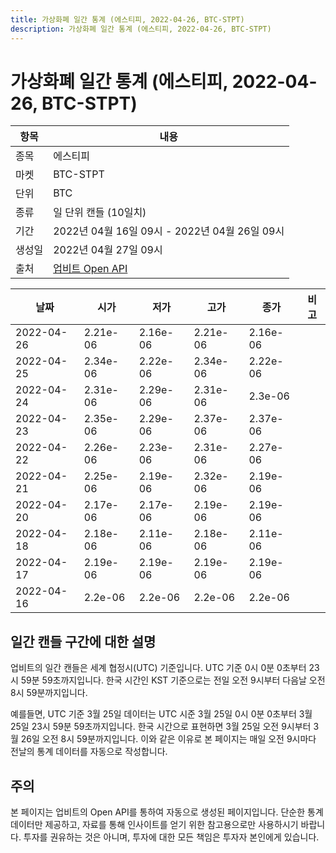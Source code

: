 ```yaml
---
title: 가상화폐 일간 통계 (에스티피, 2022-04-26, BTC-STPT)
description: 가상화폐 일간 통계 (에스티피, 2022-04-26, BTC-STPT)
---
```



가상화폐 일간 통계 (에스티피, 2022-04-26, BTC-STPT)
===

|항목|내용|
|--|--|
|종목|에스티피|
|마켓|BTC-STPT|
|단위|BTC|
|종류|일 단위 캔들 (10일치)|
|기간|2022년 04월 16일 09시 - 2022년 04월 26일 09시|
|생성일|2022년 04월 27일 09시|
|출처|[업비트 Open API](https://docs.upbit.com)|


|날짜|시가|저가|고가|종가|비고|
|--|--|--|--|--|--|
|2022-04-26|2.21e-06|2.16e-06|2.21e-06|2.16e-06|    |
|2022-04-25|2.34e-06|2.22e-06|2.34e-06|2.22e-06|    |
|2022-04-24|2.31e-06|2.29e-06|2.31e-06|2.3e-06|    |
|2022-04-23|2.35e-06|2.29e-06|2.37e-06|2.37e-06|    |
|2022-04-22|2.26e-06|2.23e-06|2.31e-06|2.27e-06|    |
|2022-04-21|2.25e-06|2.19e-06|2.32e-06|2.19e-06|    |
|2022-04-20|2.17e-06|2.17e-06|2.19e-06|2.19e-06|    |
|2022-04-18|2.18e-06|2.11e-06|2.18e-06|2.11e-06|    |
|2022-04-17|2.19e-06|2.19e-06|2.19e-06|2.19e-06|    |
|2022-04-16|2.2e-06|2.2e-06|2.2e-06|2.2e-06|    |


일간 캔들 구간에 대한 설명
---


업비트의 일간 캔들은 세계 협정시(UTC) 기준입니다. 
UTC 기준 0시 0분 0초부터 23시 59분 59초까지입니다. 
한국 시간인 KST 기준으로는 전일 오전 9시부터 다음날 오전 8시 59분까지입니다. 


예를들면, UTC 기준 3월 25일 데이터는 UTC 시준 3월 25일 0시 0분 0초부터 3월 25일 23시 59분 59초까지입니다. 
한국 시간으로 표현하면 3월 25일 오전 9시부터 3월 26일 오전 8시 59분까지입니다. 
이와 같은 이유로 본 페이지는 매일 오전 9시마다 전날의 통계 데이터를 자동으로 작성합니다. 


주의
---


본 페이지는 업비트의 Open API를 통하여 자동으로 생성된 페이지입니다. 
단순한 통계 데이터만 제공하고, 자료를 통해 인사이트를 얻기 위한 참고용으로만 사용하시기 바랍니다. 
투자를 권유하는 것은 아니며, 투자에 대한 모든 책임은 투자자 본인에게 있습니다. 
